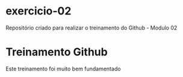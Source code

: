 # exercicio-02
Repositório criado para realizar o treinamento do Github - Modulo 02
# Treinamento Github
Este treinamento foi muito bem fundamentado

